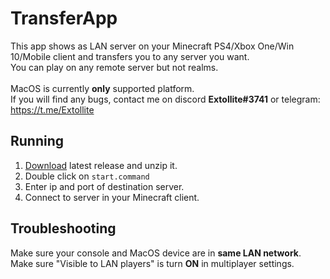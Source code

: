 # TransferApp
This app shows as LAN server on your Minecraft PS4/Xbox One/Win 10/Mobile client and transfers you to any server you want.<br>
You can play on any remote server but not realms.<br><br>
MacOS is currently __only__ supported platform.<br>
If you will find any bugs, contact me on discord __Extollite#3741__ or telegram: https://t.me/Extollite

## Running
1. [Download](https://github.com/Extollite/TransferApp/releases) latest release and unzip it.
2. Double click on `start.command`
3. Enter ip and port of destination server.
4. Connect to server in your Minecraft client.

## Troubleshooting
Make sure your console and MacOS device are in __same LAN network__.<br>
Make sure "Visible to LAN players" is turn __ON__ in multiplayer settings.
